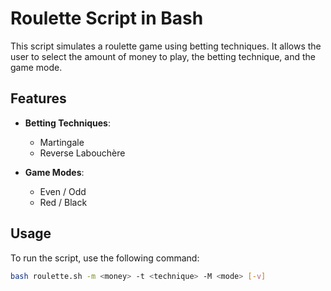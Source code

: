 # Roulette Script in Bash

This script simulates a roulette game using betting techniques. It allows the user to select the amount of money to play, the betting technique, and the game mode.

## Features

- **Betting Techniques**:
  - Martingale
  - Reverse Labouchère

- **Game Modes**:
  - Even / Odd
  - Red / Black

## Usage

To run the script, use the following command:

```bash
bash roulette.sh -m <money> -t <technique> -M <mode> [-v]
